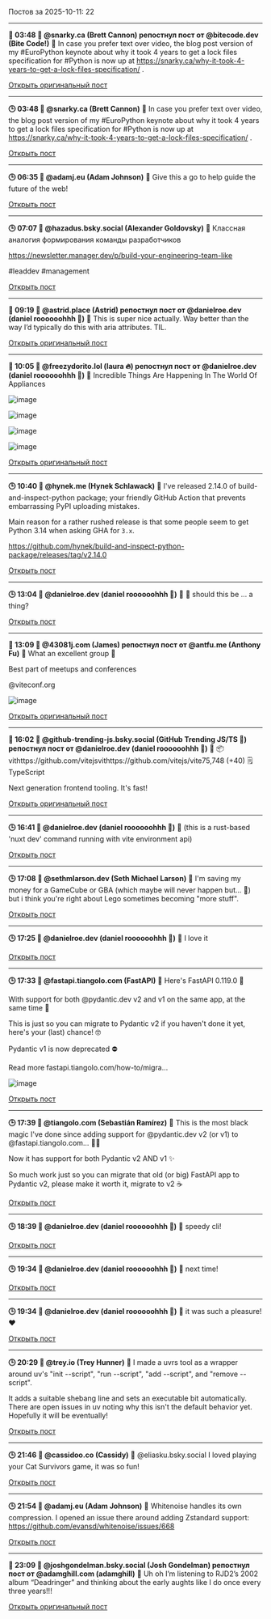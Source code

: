 Постов за 2025-10-11: 22

----
**🔄 03:48 👤 @snarky.ca (Brett Cannon) репостнул пост от @bitecode.dev (Bite Code!)**
💬 In case you prefer text over video, the blog post version of my #EuroPython keynote about why it took 4 years to get a lock files specification for #Python is now up at https://snarky.ca/why-it-took-4-years-to-get-a-lock-files-specification/ .

[Открыть оригинальный пост](https://bsky.app/profile/snarky.ca/post/3m2vbos3cck2o)

----
**🕒 03:48 👤 @snarky.ca (Brett Cannon)**
💬 In case you prefer text over video, the blog post version of my #EuroPython keynote about why it took 4 years to get a lock files specification for #Python is now up at https://snarky.ca/why-it-took-4-years-to-get-a-lock-files-specification/ .

[Открыть пост](https://bsky.app/profile/snarky.ca/post/3m2vbos3cck2o)

----
**🕒 06:35 👤 @adamj.eu (Adam Johnson)**
💬 Give this a go to help guide the future of the web!

[Открыть пост](https://bsky.app/profile/adamj.eu/post/3m2vkywbx5s2j)

----
**🕒 07:07 👤 @hazadus.bsky.social (Alexander Goldovsky)**
💬 Классная аналогия формирования команды разработчиков

https://newsletter.manager.dev/p/build-your-engineering-team-like

#leaddev #management

[Открыть пост](https://bsky.app/profile/hazadus.bsky.social/post/3m2vmrky5kq2e)

----
**🔄 09:19 👤 @astrid.place (Astrid) репостнул пост от @danielroe.dev (daniel roooooohhh 👻)**
💬 This is super nice actually. Way better than the way I’d typically do this with aria attributes. TIL.

[Открыть оригинальный пост](https://bsky.app/profile/astrid.place/post/3m2vu6a2x722p)

----
**🔄 10:05 👤 @freezydorito.lol (laura 🔥) репостнул пост от @danielroe.dev (daniel roooooohhh 👻)**
💬 Incredible Things Are Happening In The World Of Appliances

![image](https://cdn.bsky.app/img/feed_fullsize/plain/did:plc:7zxb4jzotsbgdppi52ikz3ur/bafkreiebe2ubqhugyc6uo7zun24wwxuv3e325nz27j73uymtvrmb2tn32y@jpeg)

![image](https://cdn.bsky.app/img/feed_fullsize/plain/did:plc:7zxb4jzotsbgdppi52ikz3ur/bafkreieysmcrs6tnvfe7cxuxrexswk67lrypxjppdctdq6vrfioeyophoq@jpeg)

![image](https://cdn.bsky.app/img/feed_fullsize/plain/did:plc:7zxb4jzotsbgdppi52ikz3ur/bafkreibc6pr2eczvr3h2mmuda2p7e3o4ej2orxdpfmo23oguhqfglfmcmm@jpeg)

![image](https://cdn.bsky.app/img/feed_fullsize/plain/did:plc:7zxb4jzotsbgdppi52ikz3ur/bafkreihohzdqmmkqaotm2l2c6snd355l6pmjd67jauoy6qbq3o3gpy7waq@jpeg)

[Открыть оригинальный пост](https://bsky.app/profile/freezydorito.lol/post/3m2vwqtj4ws2x)

----
**🕒 10:40 👤 @hynek.me (Hynek Schlawack)**
💬 I've released 2.14.0 of build-and-inspect-python package; your friendly GitHub Action that prevents embarrassing PyPI uploading mistakes.

Main reason for a rather rushed release is that some people seem to get Python 3.14 when asking GHA for `3.x`.

https://github.com/hynek/build-and-inspect-python-package/releases/tag/v2.14.0

[Открыть пост](https://bsky.app/profile/hynek.me/post/3m2vyo52sey2b)

----
**🕒 13:04 👤 @danielroe.dev (daniel roooooohhh 👻)**
💬 🦀 should this be ... a thing?

[Открыть пост](https://bsky.app/profile/danielroe.dev/post/3m2waqzfe5c23)

----
**🔄 13:09 👤 @43081j.com (James) репостнул пост от @antfu.me (Anthony Fu)**
💬 What an excellent group 🙌

Best part of meetups and conferences

@viteconf.org

![image](https://cdn.bsky.app/img/feed_fullsize/plain/did:plc:7kxnbhtvb5cltkh6gaolfodf/bafkreiczjtbx6r5hsumfrsgybiihp4x4gel4apk675d2hpzygt5pmnz4ey@jpeg)

[Открыть оригинальный пост](https://bsky.app/profile/43081j.com/post/3m2wayrsce22b)

----
**🔄 16:02 👤 @github-trending-js.bsky.social (GitHub Trending JS/TS 🤖) репостнул пост от @danielroe.dev (daniel roooooohhh 👻)**
💬 📦 vithttps://github.com/vitejsvithttps://github.com/vitejs/vite75,748 (+40)
🗒 TypeScript

Next generation frontend tooling. It's fast!

[Открыть оригинальный пост](https://bsky.app/profile/github-trending-js.bsky.social/post/3m2wkodn6nh2o)

----
**🕒 16:41 👤 @danielroe.dev (daniel roooooohhh 👻)**
💬 (this is a rust-based 'nuxt dev' command running with vite environment api)

[Открыть пост](https://bsky.app/profile/danielroe.dev/post/3m2wmuxcvks2f)

----
**🕒 17:08 👤 @sethmlarson.dev (Seth Michael Larson)**
💬 I'm saving my money for a GameCube or GBA (which maybe will never happen but... 🤷) but i think you're right about Lego sometimes becoming "more stuff".

[Открыть пост](https://bsky.app/profile/sethmlarson.dev/post/3m2wofdvnjc2u)

----
**🕒 17:25 👤 @danielroe.dev (daniel roooooohhh 👻)**
💬 I love it

[Открыть пост](https://bsky.app/profile/danielroe.dev/post/3m2wpd4bkz22f)

----
**🕒 17:33 👤 @fastapi.tiangolo.com (FastAPI)**
💬 Here's FastAPI 0.119.0 🚀

With support for both @pydantic.dev v2 and v1 on the same app, at the same time 🤯

This is just so you can migrate to Pydantic v2 if you haven't done it yet, here's your (last) chance! 🤓

Pydantic v1 is now deprecated ⛔️

Read more fastapi.tiangolo.com/how-to/migra...

![image](https://cdn.bsky.app/img/feed_fullsize/plain/did:plc:v5couajkwbw3tzzmn3gpleel/bafkreiflakozgcfd2rtxk4xzugf2b73xelcmeb7zwqm3sr6dddwjh4av6m@jpeg)

[Открыть пост](https://bsky.app/profile/fastapi.tiangolo.com/post/3m2wpqoje2c22)

----
**🕒 17:39 👤 @tiangolo.com (Sebastián Ramírez)**
💬 This is the most black magic I've done since adding support for @pydantic.dev v2 (or v1) to @fastapi.tiangolo.com... 🧙‍♂️

Now it has support for both Pydantic v2 AND v1 ✨

So much work just so you can migrate that old (or big) FastAPI app to Pydantic v2, please make it worth it, migrate to v2 ☕️

[Открыть пост](https://bsky.app/profile/tiangolo.com/post/3m2wq3zbb6c22)

----
**🕒 18:39 👤 @danielroe.dev (daniel roooooohhh 👻)**
💬 speedy cli!

[Открыть пост](https://bsky.app/profile/danielroe.dev/post/3m2wthqpmoc2f)

----
**🕒 19:34 👤 @danielroe.dev (daniel roooooohhh 👻)**
💬 next time!

[Открыть пост](https://bsky.app/profile/danielroe.dev/post/3m2wwjf6az22f)

----
**🕒 19:34 👤 @danielroe.dev (daniel roooooohhh 👻)**
💬 it was such a pleasure! ❤️

[Открыть пост](https://bsky.app/profile/danielroe.dev/post/3m2wwkg7ovk2f)

----
**🕒 20:29 👤 @trey.io (Trey Hunner)**
💬 I made a uvrs tool as a wrapper around uv's "init --script", "run --script", "add --script", and "remove --script".

It adds a suitable shebang line and sets an executable bit automatically. There are open issues in uv noting why this isn't the default behavior yet. Hopefully it will be eventually!

[Открыть пост](https://bsky.app/profile/trey.io/post/3m2wzmyxsoc2y)

----
**🕒 21:46 👤 @cassidoo.co (Cassidy)**
💬 @eliasku.bsky.social I loved playing your Cat Survivors game, it was so fun!

[Открыть пост](https://bsky.app/profile/cassidoo.co/post/3m2x5w2ua3k2e)

----
**🕒 21:54 👤 @adamj.eu (Adam Johnson)**
💬 Whitenoise handles its own compression. I opened an issue there around adding Zstandard support: https://github.com/evansd/whitenoise/issues/668

[Открыть пост](https://bsky.app/profile/adamj.eu/post/3m2x6dt4m7k22)

----
**🔄 23:09 👤 @joshgondelman.bsky.social (Josh Gondelman) репостнул пост от @adamghill.com (adamghill)**
💬 Uh oh I’m listening to RJD2’s 2002 album “Deadringer” and thinking about the early aughts like I do once every three years!!!

[Открыть оригинальный пост](https://bsky.app/profile/joshgondelman.bsky.social/post/3m2xcl2anqs2a)

